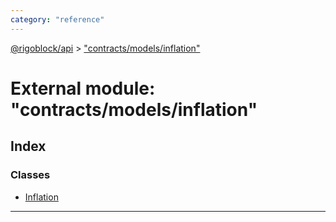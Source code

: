 ```yaml
---
category: "reference"
---
```



[@rigoblock/api](../README.md) > ["contracts/models/inflation"](../modules/_contracts_models_inflation_.md)

# External module: "contracts/models/inflation"

## Index

### Classes

* [Inflation](../classes/_contracts_models_inflation_.inflation.md)

---

